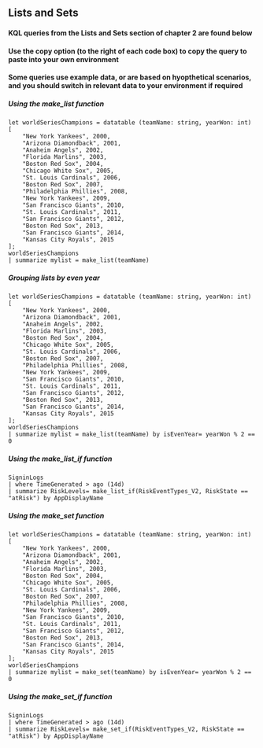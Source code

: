 ## Lists and Sets

#### KQL queries from the Lists and Sets section of chapter 2 are found below

#### Use the copy option (to the right of each code box) to copy the query to paste into your own environment

#### Some queries use example data, or are based on hyopthetical scenarios, and you should switch in relevant data to your environment if required


##### Using the make_list function
```KQL
let worldSeriesChampions = datatable (teamName: string, yearWon: int)
[
    "New York Yankees", 2000,
    "Arizona Diamondback", 2001,
    "Anaheim Angels", 2002,
    "Florida Marlins", 2003,
    "Boston Red Sox", 2004,
    "Chicago White Sox", 2005,
    "St. Louis Cardinals", 2006,
    "Boston Red Sox", 2007,
    "Philadelphia Phillies", 2008,
    "New York Yankees", 2009,
    "San Francisco Giants", 2010,
    "St. Louis Cardinals", 2011,
    "San Francisco Giants", 2012,
    "Boston Red Sox", 2013,
    "San Francisco Giants", 2014,
    "Kansas City Royals", 2015
];
worldSeriesChampions
| summarize mylist = make_list(teamName)
```

##### Grouping lists by even year
```KQL
let worldSeriesChampions = datatable (teamName: string, yearWon: int)
[
    "New York Yankees", 2000,
    "Arizona Diamondback", 2001,
    "Anaheim Angels", 2002,
    "Florida Marlins", 2003,
    "Boston Red Sox", 2004,
    "Chicago White Sox", 2005,
    "St. Louis Cardinals", 2006,
    "Boston Red Sox", 2007,
    "Philadelphia Phillies", 2008,
    "New York Yankees", 2009,
    "San Francisco Giants", 2010,
    "St. Louis Cardinals", 2011,
    "San Francisco Giants", 2012,
    "Boston Red Sox", 2013,
    "San Francisco Giants", 2014,
    "Kansas City Royals", 2015
];
worldSeriesChampions
| summarize mylist = make_list(teamName) by isEvenYear= yearWon % 2 == 0
```

##### Using the make_list_if function
```KQL
SigninLogs
| where TimeGenerated > ago (14d)
| summarize RiskLevels= make_list_if(RiskEventTypes_V2, RiskState == "atRisk") by AppDisplayName
```

##### Using the make_set function
```KQL
let worldSeriesChampions = datatable (teamName: string, yearWon: int)
[
    "New York Yankees", 2000,
    "Arizona Diamondback", 2001,
    "Anaheim Angels", 2002,
    "Florida Marlins", 2003,
    "Boston Red Sox", 2004,
    "Chicago White Sox", 2005,
    "St. Louis Cardinals", 2006,
    "Boston Red Sox", 2007,
    "Philadelphia Phillies", 2008,
    "New York Yankees", 2009,
    "San Francisco Giants", 2010,
    "St. Louis Cardinals", 2011,
    "San Francisco Giants", 2012,
    "Boston Red Sox", 2013,
    "San Francisco Giants", 2014,
    "Kansas City Royals", 2015
];
worldSeriesChampions
| summarize mylist = make_set(teamName) by isEvenYear= yearWon % 2 == 0
```


##### Using the make_set_if function
```KQL
SigninLogs
| where TimeGenerated > ago (14d)
| summarize RiskLevels= make_set_if(RiskEventTypes_V2, RiskState == "atRisk") by AppDisplayName
```